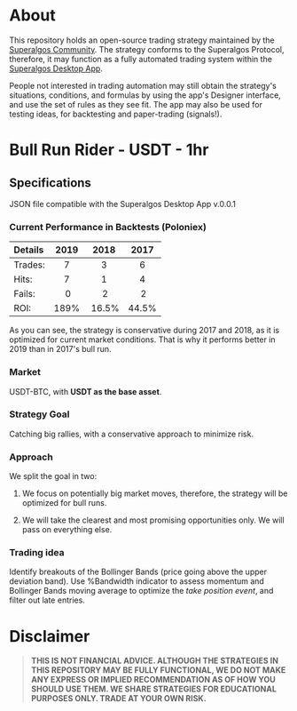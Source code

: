 # About
This repository holds an open-source trading strategy maintained by the [Superalgos Community](https://t.me/superalgoscommunity). The strategy conforms to the Superalgos Protocol, therefore, it may function as a fully automated trading system within the [Superalgos Desktop App](https://superalgos.org/tools-superalgos-desktop-app.shtml). 

People not interested in trading automation may still obtain the strategy's situations, conditions, and formulas by using the app's Designer interface, and use the set of rules as they see fit. The app may also be used for testing ideas, for backtesting and paper-trading (signals!).

# Bull Run Rider - USDT - 1hr

## Specifications

JSON file compatible with the Superalgos Desktop App v.0.0.1

### Current Performance in Backtests (Poloniex)

| Details | 2019 | 2018 | 2017 |
| :--- | :---: | :---: | :---: |
| Trades: | 7 | 3 | 6 |
| Hits: | 7 | 1 | 4 |
| Fails: | 0 | 2 | 2 |
| ROI: | 189% | 16.5% | 44.5% |

As you can see, the strategy is conservative during 2017 and 2018, as it is optimized for current market conditions. That is why it performs better in 2019 than in 2017's bull run.

### Market

USDT-BTC, with **USDT as the base asset**.

### Strategy Goal

Catching big rallies, with a conservative approach to minimize risk.

### Approach

We split the goal in two:

1. We focus on potentially big market moves, therefore, the strategy will be optimized for bull runs.

2. We will take the clearest and most promising opportunities only. We will pass on everything else.

### Trading idea

Identify breakouts of the Bollinger Bands (price going above the upper deviation band). Use %Bandwidth indicator to assess momentum and Bollinger Bands moving average to optimize the *take position event*, and filter out late entries.

# Disclaimer

> **THIS IS NOT FINANCIAL ADVICE. ALTHOUGH THE STRATEGIES IN THIS REPOSITORY MAY BE FULLY FUNCTIONAL, WE DO NOT MAKE ANY EXPRESS OR IMPLIED RECOMMENDATION AS OF HOW YOU SHOULD USE THEM. WE SHARE STRATEGIES FOR EDUCATIONAL PURPOSES ONLY. TRADE AT YOUR OWN RISK.**
